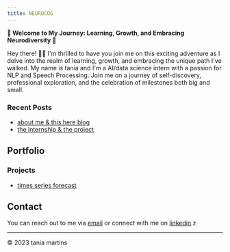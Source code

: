 ```yaml
---
title: NEUROCOG
---
```


**🌟 Welcome to My Journey: Learning, Growth, and Embracing Neurodiversity 🌟**

Hey there! 👋🏽 
I'm thrilled to have you join me on this exciting adventure as I delve into the realm of learning, growth, and embracing the unique path I've walked. My name is tania and I'm a AI/data science intern with a passion for NLP and Speech Processing. Join me on a journey of self-discovery, professional exploration, and the celebration of milestones both big and small.

### Recent Posts

- [about me & this here blog](https://taniamartins.github.io/ubiquitous-lamp/2023/08/29/about-me-&-aims.html)
- [the internship & the project](https://taniamartins.github.io/ubiquitous-lamp/2023/08/30/the-internship-&-the-project.html)

## Portfolio

### Projects

- [times series forecast](link-to-project-1)

## Contact

You can reach out to me via [email](mailto:tania.martins@rocketmail.com) or connect with me on [linkedin](https://www.linkedin.com/in/tania-martins-ba984220/).z

---
© 2023 tania martins
